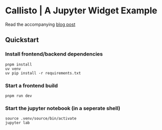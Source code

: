 # Callisto | A Jupyter Widget Example

Read the accompanying [blog post](https://www.nitro.bio/blog/widgets-dev)

## Quickstart

### Install frontend/backend dependencies
```
pnpm install
uv venv
uv pip install -r requirements.txt
```

### Start a frontend build

```
pnpm run dev
```

### Start the jupyter notebook (in a seperate shell)

```
source .venv/source/bin/activate
jupyter lab
```
